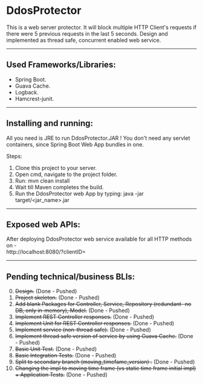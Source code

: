 # DdosProtector

This is a web server protector. 
It will block multiple HTTP Client's requests if there were 5 previous requests in the last 5 seconds.
Design and implemented as thread safe, concurrent enabled web service.

****
## Used Frameworks/Libraries:
* Spring Boot. 
* Guava Cache.   
* Logback.  
* Hamcrest-junit.  
 
 
****
## Installing and running:
All you need is JRE to run DdosProtector.JAR !
You don't need any servlet containers, since Spring Boot Web App bundles in one.

Steps:
1. Clone this project to your server. 
2. Open cmd, navigate to the project folder.
3. Run: mvn clean install
4. Wait till Maven completes the build.
5. Run the DdosProtector web App by typing: java -jar target/<jar_name>.jar  

****
## Exposed web APIs:
After deploying DdosProtector web service available for all HTTP methods on -  
http://localhost:8080/?clientID= 

****
## Pending technical/business BLIs:
0. ~~Design.~~  (Done - Pushed)  
1. ~~Project skeleton.~~  (Done - Pushed)  
2. ~~Add blank Packages for Controller, Service, Repository (redundant- no DB, only in-memory), Model.~~  (Done - Pushed)  
3. ~~Implement REST Controller responses.~~  (Done - Pushed) 
4. ~~Implement Unit for REST Controller responses.~~   (Done - Pushed)  
5. ~~Implement service (non-thread safe).~~   (Done - Pushed)  
6. ~~Implement thread safe version of service by using Guava Cache.~~   (Done - Pushed)    
8. ~~Basic Unit Test.~~  (Done - Pushed)    
9. ~~Basic Integration Tests.~~    (Done - Pushed)  
9. ~~Split to secondary branch (moving_timefame_version) .~~    (Done - Pushed)    
11. ~~Changing the impl to moving time frame (vs static time frame initial impl) + Application Tests.~~    (Done - Pushed)
